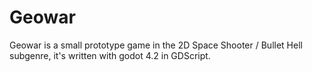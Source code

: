 # Geowar
Geowar is a small prototype game in the 2D Space Shooter / Bullet Hell subgenre, it's written with godot 4.2 in GDScript.
